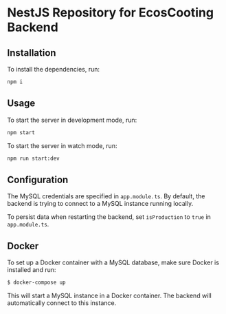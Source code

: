 # NestJS Repository for EcosCooting Backend

## Installation

To install the dependencies, run:
```bash
npm i
```


## Usage

To start the server in development mode, run:

```bash
npm start
```

To start the server in watch mode, run:

```bash
npm run start:dev
```

## Configuration

The MySQL credentials are specified in `app.module.ts`. By default, the backend is trying to connect to a MySQL instance running locally.

To persist data when restarting the backend, set `isProduction` to `true` in `app.module.ts`.

## Docker

To set up a Docker container with a MySQL database, make sure Docker is installed and run:

```bash
$ docker-compose up
```


This will start a MySQL instance in a Docker container. The backend will automatically connect to this instance.
